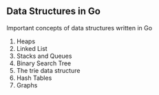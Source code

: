 ## Data Structures in Go

Important concepts of data structures written in Go

1. Heaps
2. Linked List
3. Stacks and Queues
4. Binary Search Tree
5. The trie data structure
6. Hash Tables
7. Graphs

